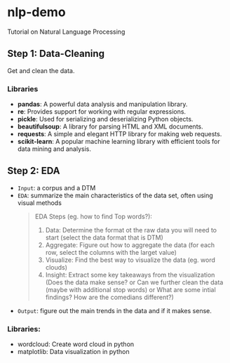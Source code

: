 # nlp-demo
Tutorial on Natural Language Processing
## Step 1: Data-Cleaning
Get and clean the data.
### Libraries
- **pandas**: A powerful data analysis and manipulation library.
- **re**: Provides support for working with regular expressions.
- **pickle**: Used for serializing and deserializing Python objects.
- **beautifulsoup**: A library for parsing HTML and XML documents.
- **requests**: A simple and elegant HTTP library for making web requests.
- **scikit-learn**: A popular machine learning library with efficient tools for data mining and analysis.
## Step 2: EDA
* `Input`: a corpus and a DTM
* `EDA`: summarize the main characteristics of the data set, often using visual methods
    > EDA Steps (eg. how to find Top words?): 
    > 1. Data: Determine the format ot the raw data you will need to start (select the data format that is DTM)
    > 2. Aggregate: Figure out how to aggregate the data (for each row, select the columns with the larget value)
    > 3. Visualize: Find the best way to visualize the data (eg. word clouds)
    > 4. Insight: Extract some key takeaways from the visualization (Does the data make sense? or Can we further clean the data (maybe with additional stop words) or What are some intial findings? How are the comedians different?)
* `Output`: figure out the main trends in the data and if it makes sense.
### Libraries:
* wordcloud: Create word cloud in python
* matplotlib: Data visualization in python
